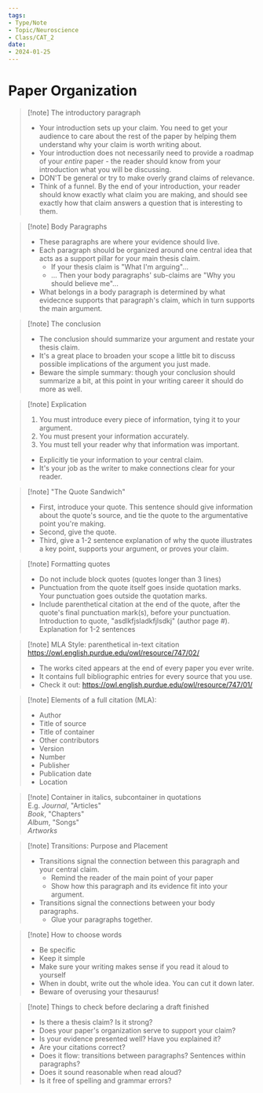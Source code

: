 ```yaml
---
tags:
- Type/Note
- Topic/Neuroscience
- Class/CAT_2
date:
- 2024-01-25
---
```

# Paper Organization  

> [!note] The introductory paragraph  
> - Your introduction sets up your claim. You need to get your audience to care about the rest of the paper by helping them understand why your claim is worth writing about.  
> - Your introduction does not necessarily need to provide a roadmap of your *entire* paper - the reader should know from your introduction what you will be discussing.  
> - DON'T be general or try to make overly grand claims of relevance.  
> - Think of a funnel. By the end of your introduction, your reader should know exactly what claim you are making, and should see exactly how that claim answers a question that is interesting to them.  

> [!note] Body Paragraphs  
> - These paragraphs are where your evidence should live.  
> - Each paragraph should be organized around one central idea that acts as a support pillar for your main thesis claim.  
> 	- If your thesis claim is "What I'm arguing"...  
> 	- ... Then your body paragraphs' sub-claims are "Why you should believe me"...  
> - What belongs in a body paragraph is determined by what evidecnce supports that paragraph's claim, which in turn supports the main argument.  

> [!note] The conclusion  
> - The conclusion should summarize your argument and restate your thesis claim.  
> - It's a great place to broaden your scope a little bit to discuss possible implications of the argument you just made.  
> - Beware the simple summary: though your conclusion should summarize a bit, at this point in your writing career it should do more as well.  

> [!note] Explication  
> 1. You must introduce every piece of information, tying it to your argument.  
> 2. You must present your information accurately.  
> 3. You must tell your reader why that information was important.  
> - Explicitly tie your information to your central claim.  
> - It's your job as the writer to make connections clear for your reader.  

> [!note] "The Quote Sandwich"  
> - First, introduce your quote. This sentence should give information about the quote's source, and tie the quote to the argumentative point you're making.  
> - Second, give the quote.  
> - Third, give a 1-2 sentence explanation of why the quote illustrates a key point, supports your argument, or proves your claim.  

> [!note] Formatting quotes  
> - Do not include block quotes (quotes longer than 3 lines)  
> - Punctuation from the quote itself goes inside quotation marks. Your punctuation goes outside the quotation marks.  
> - Include parenthetical citation at the end of the quote, after the quote's final punctuation mark(s), before your punctuation.  
> Introduction to quote, "asdlkfjsladkfjlsdkj" (author page #). Explanation for 1-2 sentences  

> [!note] MLA Style: parenthetical in-text citation  
> https://owl.english.purdue.edu/owl/resource/747/02/  
> - The works cited appears at the end of every paper you ever write.  
> - It contains full bibliographic entries for every source that you use.  
> - Check it out: https://owl.english.purdue.edu/owl/resource/747/01/  

> [!note] Elements of a full citation (MLA):  
> - Author  
> - Title of source  
> - Title of container  
> - Other contributors  
> - Version  
> - Number  
> - Publisher  
> - Publication date  
> - Location  

> [!note] Container in italics, subcontainer in quotations  
> E.g. *Journal*, "Articles"  
> *Book*, "Chapters"  
> *Album*, "Songs"  
> *Artworks*  

> [!note] Transitions: Purpose and Placement  
> - Transitions signal the connection between this paragraph and your central claim.  
> 	- Remind the reader of the main point of your paper  
> 	- Show how this paragraph and its evidence fit into your argument.  
> - Transitions signal the connections between your body paragraphs.  
> 	- Glue your paragraphs together.  

> [!note] How to choose words  
> - Be specific  
> - Keep it simple  
> - Make sure your writing makes sense if you read it aloud to yourself  
> - When in doubt, write out the whole idea. You can cut it down later.  
> - Beware of overusing your thesaurus!  

> [!note] Things to check before declaring a draft finished  
> - Is there a thesis claim? Is it strong?  
> - Does your paper's organization serve to support your claim?  
> - Is your evidence presented well? Have you explained it?  
> - Are your citations correct?  
> - Does it flow: transitions between paragraphs? Sentences within paragraphs?  
> - Does it sound reasonable when read aloud?  
> - Is it free of spelling and grammar errors?  
